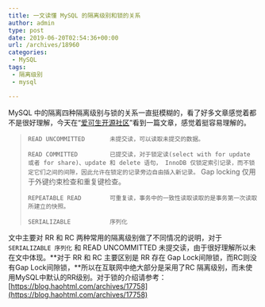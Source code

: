 ```yaml
---
title: 一文读懂 MySQL 的隔离级别和锁的关系
author: admin
type: post
date: 2019-06-20T02:54:36+00:00
url: /archives/18960
categories:
 - MySQL
tags:
 - 隔离级别
 - mysql

---
```

MySQL 中的隔离四种隔离级别与锁的关系一直挺模糊的，看了好多文章感觉着都不是很好理解，今天在“[爱可生开源社区][1]”看到一篇文章，感觉着挺容易理解的。

> `READ UNCOMMITTED       未提交读，可以读取未提交的数据。`
>
> `READ COMMITTED         已提交读，对于锁定读(select with for update 或者 for share)、update 和 delete 语句， InnoDB 仅锁定索引记录，而不锁定它们之间的间隙，因此允许在锁定的记录旁边自由插入新记录。` Gap locking 仅用于外键约束检查和重复键检查。
>
> `REPEATABLE READ        可重复读，事务中的一致性读取读取的是事务第一次读取所建立的快照。`
>
> `SERIALIZABLE           序列化`

文中主要对 RR 和 RC 两种常用的隔离级别做了不同情况的说明，对于 `SERIALIZABLE 序列化` 和 READ UNCOMMITTED 未提交读，由于很好理解所以未在文中体现。**对于 RR 和 RC 主要区别是 RR 存在 Gap Lock间隙锁，而RC则没有Gap Lock间隙锁，**所以在互联网中绝大部分是采用了RC 隔离级别，而未使用MySQL中默认的RR级别。对于锁的介绍请参考： [https://blog.haohtml.com/archives/17758](https://blog.haohtml.com/archives/17758)

 [1]: https://mp.weixin.qq.com/s/DhMy6fsdlFj3dGqRE_0JMg